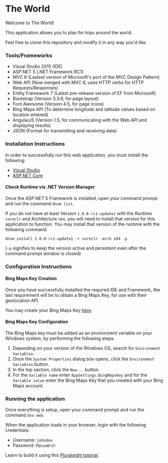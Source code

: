 # The World

Welcome to The World!

This application allows you to plan for trips around the world.

Feel free to clone this repository and modify it in any way you'd like.

### Tools/Frameworks
* Visual Studio 2015 (IDE)
* ASP.NET 5 (.NET Framework RC1)
* MVC 6 (Lastest version of Microsoft's port of the MVC Design Pattern)
* Web API (Now merged with MVC 6, uses HTTP verbs for HTTP Requests/Responses)
* Entity Framework 7 (Latest pre-release version of EF from Microsoft)
* Bootstrap (Version 3.3.6, for page layout)
* Font Awesome (Version 4.5, for page icons)
* Bing Maps API (To determine longitude and latitude values based on location entered)
* AngularJS (Version 1.5, for communicating with the Web API and displaying results)
* JSON (Format for transmitting and receiving data)

### Installation Instructions

In order to successfully run this web application, you must install the following:
* [Visual Studio](https://www.visualstudio.com)
* [ASP.NET Core](https://get.asp.net)

#### Check Runtime via .NET Version Manager

Once the ASP.NET 5 Framework is installed, open your command prompt and run the command `dnvm list`.

If you do not have at least Version `1.0.0-rc1-update1` with the Runtime `coreclr` and Architecture `x64`, you will need to install that version for this application to function.  You may install that version of the runtime with the following command:

`dnvm install 1.0.0-rc1-update1 -r coreclr -arch x64 -p`

(`-p` signifies to keep the version active and persistent even after the command prompt window is closed)

### Configuration Instructions

#### Bing Maps Key Creation
Once you have successfully installed the required IDE and Framework, the last requirement will be to obtain a Bing Maps Key, for use with their geolocation API.

You may create your Bing Maps Key [here](https://www.bingmapsportal.com).

#### Bing Maps Key Configuration
The Bing Maps key must be added as an environment variable on your Windows system, by performing the following steps:

1. Depending on your version of the Windows OS, search for `Environment Variables`.
2. Once the `System Properties` dialog box opens, click the `Environment Variables` button.
3. In the top section, click the `New...` button.
4. For the `Variable name` enter `AppSettings:BingMapsKey` and for the `Variable value` enter the Bing Maps Key that you created with your Bing Maps account.

### Running the application

Once everything is setup, open your command prompt and run the command `dnx web`.

When the application loads in your browser, login with the following credentials:
* Username: `johndoe`
* Password: `P@ssw0rd!`

Learn to build it using this [Pluralsight tutorial](https://www.pluralsight.com/courses/aspdotnet-5-ef7-bootstrap-angular-web-app).

